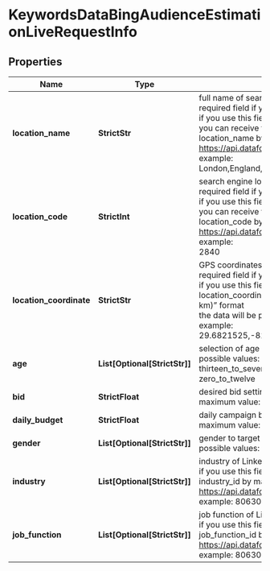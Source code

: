 # KeywordsDataBingAudienceEstimationLiveRequestInfo


## Properties

| Name | Type | Description | Notes |
|------------ | ------------- | ------------- | -------------|
**location_name** | **StrictStr** | full name of search engine location<br>required field if you don’t specify location_code or location_coordinate<br>if you use this field, you don’t need to specify location_code or location_coordinate<br>you can receive the list of available locations of the search engine with their location_name by making a separate request to https://api.dataforseo.com/v3/keywords_data/bing/locations<br>example:<br>London,England,United Kingdom |[optional]|
**location_code** | **StrictInt** | search engine location code<br>required field if you don’t specify location_name or location_coordinate<br>if you use this field, you don’t need to specify location_name or location_coordinate<br>you can receive the list of available locations of the search engines with their location_code by making a separate request to https://api.dataforseo.com/v3/keywords_data/bing/locations<br>example:<br>2840 |[optional]|
**location_coordinate** | **StrictStr** | GPS coordinates of a location<br>required field if you don’t specify location_name or location_code<br>if you use this field, you don’t need to specify location_name or location_code<br>location_coordinate parameter should be specified in the “latitude,longitude,radius (in km)” format<br>the data will be provided for the country the specified coordinates belong to<br>example:<br>29.6821525,-82.4098881,100 |[optional]|
**age** | **List[Optional[StrictStr]]** | selection of age ranges for targeting<br>possible values: eighteen_to_twenty_four, fifty_to_sixty_four, sixty_five_and_above, thirteen_to_seventeen, thirty_five_to_forty_nine, twenty_five_to_thirty_four, unknown, zero_to_twelve |[optional]|
**bid** | **StrictFloat** | desired bid setting value in USD<br>maximum value: 1000 |[optional]|
**daily_budget** | **StrictFloat** | daily campaign budget value in USD<br>maximum value: 10000 |[optional]|
**gender** | **List[Optional[StrictStr]]** | gender to target<br>possible values: male, female, unknown |[optional]|
**industry** | **List[Optional[StrictStr]]** | industry of LinkedIn profile targeting<br>if you use this field, you can receive the list of available industry names  with industry_id by making a separate request to the https://api.dataforseo.com/v3/keywords_data/bing/audience_estimation/industries<br>example: 806301758 |[optional]|
**job_function** | **List[Optional[StrictStr]]** | job function of LinkedIn profile targeting<br>if you use this field, you can receive the list of available job function names  with job_function_id by making a separate request to the https://api.dataforseo.com/v3/keywords_data/bing/audience_estimation/job_functions<br>example: 806300451 |[optional]|